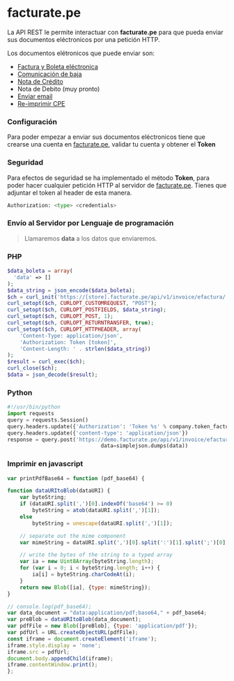 # facturate.pe
La API REST le permite interactuar con **facturate.pe** para que pueda enviar sus documentos eléctronicos por una petición HTTP.

Los documentos elétronicos que puede enviar son:

* [Factura y Boleta eléctronica](docs/INVOICE.md)
* [Comunicación de baja](docs/UNSUBSCRIBE.md)
* [Nota de Crédito](docs/CREDIT_NOTE.md)
* Nota de Debito (muy pronto)
* [Enviar email](docs/SEND_EMAIL.md)
* [Re-imprimir CPE](docs/RE_PRINT_CPE.md)


### Configuración
Para poder empezar a enviar sus documentos eléctronicos tiene que crearse una cuenta en [facturate.pe](https://facturate.pe), validar tu cuenta y obtener el **Token**

### Seguridad
Para efectos de seguridad se ha implementado el método **Token**, para poder hacer cualquier petición HTTP al servidor de [facturate.pe](https://facturate.pe). Tienes que adjuntar el token al header de esta manera. 

```py
Authorization: <type> <credentials>
```

### Envío al Servidor por Lenguaje de programación
> Llamaremos **data** a los datos que enviaremos.

### PHP

```php
$data_boleta = array(
  'data' => []
);
$data_string = json_encode($data_boleta);
$ch = curl_init('https://[store].facturate.pe/api/v1/invoice/efactura/');
curl_setopt($ch, CURLOPT_CUSTOMREQUEST, "POST");
curl_setopt($ch, CURLOPT_POSTFIELDS, $data_string);
curl_setopt($ch, CURLOPT_POST, 1);
curl_setopt($ch, CURLOPT_RETURNTRANSFER, true);
curl_setopt($ch, CURLOPT_HTTPHEADER, array(
    'Content-Type: application/json',
    'Authorization: Token [token]',
    'Content-Length: ' . strlen($data_string))
);
$result = curl_exec($ch);
curl_close($ch);
$data = json_decode($result);
```

### Python
```py
#!/usr/bin/python
import requests
query = requests.Session()
query.headers.update({'Authorization': 'Token %s' % company.token_facturate})
query.headers.update({'content-type': 'application/json'})
response = query.post('https://demo.facturate.pe/api/v1/invoice/efactura/' ,
                              data=simplejson.dumps(data))
```

### Imprimir en javascript
```js
var printPdfBase64 = function (pdf_base64) {

function dataURItoBlob(dataURI) {
    var byteString;
    if (dataURI.split(',')[0].indexOf('base64') >= 0)
        byteString = atob(dataURI.split(',')[1]);
    else
        byteString = unescape(dataURI.split(',')[1]);

    // separate out the mime component
    var mimeString = dataURI.split(',')[0].split(':')[1].split(';')[0];

    // write the bytes of the string to a typed array
    var ia = new Uint8Array(byteString.length);
    for (var i = 0; i < byteString.length; i++) {
        ia[i] = byteString.charCodeAt(i);
    }
    return new Blob([ia], {type: mimeString});
}

// console.log(pdf_base64);
var data_document = "data:application/pdf;base64," + pdf_base64;
var preBlob = dataURItoBlob(data_document);
var pdfFile = new Blob([preBlob], {type: 'application/pdf'});
var pdfUrl = URL.createObjectURL(pdfFile);
const iframe = document.createElement('iframe');
iframe.style.display = 'none';
iframe.src = pdfUrl;
document.body.appendChild(iframe);
iframe.contentWindow.print();
};
```
